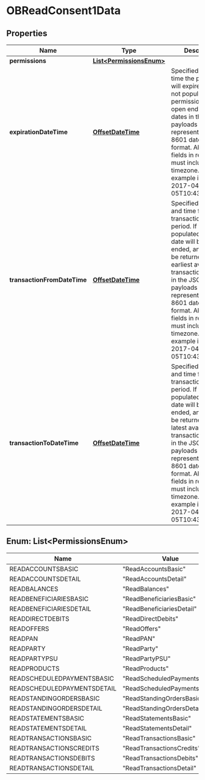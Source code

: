 

# OBReadConsent1Data

## Properties

Name | Type | Description | Notes
------------ | ------------- | ------------- | -------------
**permissions** | [**List&lt;PermissionsEnum&gt;**](#List&lt;PermissionsEnum&gt;) |  | 
**expirationDateTime** | [**OffsetDateTime**](OffsetDateTime.md) | Specified date and time the permissions will expire. If this is not populated, the permissions will be open ended.All dates in the JSON payloads are represented in ISO 8601 date-time format.  All date-time fields in responses must include the timezone. An example is below: 2017-04-05T10:43:07+00:00 |  [optional]
**transactionFromDateTime** | [**OffsetDateTime**](OffsetDateTime.md) | Specified start date and time for the transaction query period. If this is not populated, the start date will be open ended, and data will be returned from the earliest available transaction.All dates in the JSON payloads are represented in ISO 8601 date-time format.  All date-time fields in responses must include the timezone. An example is below: 2017-04-05T10:43:07+00:00 |  [optional]
**transactionToDateTime** | [**OffsetDateTime**](OffsetDateTime.md) | Specified end date and time for the transaction query period. If this is not populated, the end date will be open ended, and data will be returned to the latest available transaction.All dates in the JSON payloads are represented in ISO 8601 date-time format.  All date-time fields in responses must include the timezone. An example is below: 2017-04-05T10:43:07+00:00 |  [optional]



## Enum: List&lt;PermissionsEnum&gt;

Name | Value
---- | -----
READACCOUNTSBASIC | &quot;ReadAccountsBasic&quot;
READACCOUNTSDETAIL | &quot;ReadAccountsDetail&quot;
READBALANCES | &quot;ReadBalances&quot;
READBENEFICIARIESBASIC | &quot;ReadBeneficiariesBasic&quot;
READBENEFICIARIESDETAIL | &quot;ReadBeneficiariesDetail&quot;
READDIRECTDEBITS | &quot;ReadDirectDebits&quot;
READOFFERS | &quot;ReadOffers&quot;
READPAN | &quot;ReadPAN&quot;
READPARTY | &quot;ReadParty&quot;
READPARTYPSU | &quot;ReadPartyPSU&quot;
READPRODUCTS | &quot;ReadProducts&quot;
READSCHEDULEDPAYMENTSBASIC | &quot;ReadScheduledPaymentsBasic&quot;
READSCHEDULEDPAYMENTSDETAIL | &quot;ReadScheduledPaymentsDetail&quot;
READSTANDINGORDERSBASIC | &quot;ReadStandingOrdersBasic&quot;
READSTANDINGORDERSDETAIL | &quot;ReadStandingOrdersDetail&quot;
READSTATEMENTSBASIC | &quot;ReadStatementsBasic&quot;
READSTATEMENTSDETAIL | &quot;ReadStatementsDetail&quot;
READTRANSACTIONSBASIC | &quot;ReadTransactionsBasic&quot;
READTRANSACTIONSCREDITS | &quot;ReadTransactionsCredits&quot;
READTRANSACTIONSDEBITS | &quot;ReadTransactionsDebits&quot;
READTRANSACTIONSDETAIL | &quot;ReadTransactionsDetail&quot;



